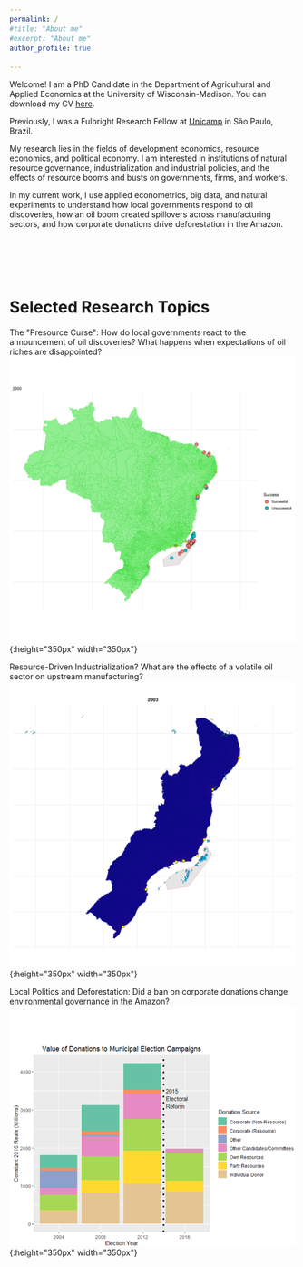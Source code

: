 ```yaml
---
permalink: /
#title: "About me"
#excerpt: "About me"
author_profile: true

---
```


Welcome! I am a PhD Candidate in the Department of Agricultural and Applied Economics at the University of Wisconsin-Madison. You can download my CV [here](http://ekatovich.github.io/files/CV_2020_09_17.pdf).

Previously, I was a Fulbright Research Fellow at [Unicamp](https://www.eco.unicamp.br/nea/) in São Paulo, Brazil.

My research lies in the fields of development economics, resource economics, and political economy. I am interested in institutions of natural resource governance, industrialization and industrial policies, and the effects of resource booms and busts on governments, firms, and workers. 

In my current work, I use applied econometrics, big data, and natural experiments to understand how local governments respond to oil discoveries, how an oil boom created spillovers across manufacturing sectors, and how corporate donations drive deforestation in the Amazon. <br/>

<br/><br/><br/><br/>

# **Selected Research Topics**

The "Presource Curse":  How do local governments react to the announcement of oil discoveries? What happens when expectations of oil riches are disappointed?
 ![alt-text](files/discoveries_by_year3.gif){:height="350px" width="350px"}<br/>

Resource-Driven Industrialization? What are the effects of a volatile oil sector on upstream manufacturing? <br/>
 ![alt-text](files/coastal_treatment_map6.gif){:height="350px" width="350px"}<br/>
 
Local Politics and Deforestation: Did a ban on corporate donations change environmental governance in the Amazon?<br/>
![](files/elections2.PNG){:height="350px" width="350px"}<br/>

